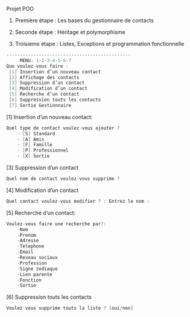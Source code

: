 Projet POO

1. Première étape :  Les bases du gestionnaire de contacts

2. Seconde étape :   Héritage et polymorphisme

3. Troisieme étape :   Listes, Exceptions et programmation fonctionnelle

```java
----------------------------------------------
	 MENU: 1-2-3-4-5-6-7
Que voulez-vous faire : 
 [1] Insertion d’un nouveau contact 
 [2] Affichage des contacts 
 [3] Suppression d’un contact
 [4] Modification d’un contact 
 [5] Recherche d’un contact  
 [6] Suppression touts les contacts 
 [7] Sortie Gestionnaire

```
 [1] Insertion d’un nouveau contact:
```java
Quel type de contact voulez-vous ajouter ? 
	- [S] Standard 
	- [A] Amis 
	- [F] Famille 
	- [P] Professionnel 
	- [X] Sortie
```
 [3] Suppression d’un contact
```java
Quel nom de contact voulez-vous supprime ? 
```
 [4] Modification d’un contact 
```java
Quel contact voulez-vous modifier ? : Entrez le nom :
```
 [5] Recherche d’un contact:
```java
Voulez-vous faire une recherche par?:
	-Nom
	-Prenom
	-Adresse
	-Telephone
	-Email
	-Reseau sociaux
	-Profession
	-Signe zodiaque
	-Lien parente
	-Fonction
	-Sortie
```
 [6] Suppression touts les contacts 
 ```java
Voulez-vous supprime touts la liste ? [oui/non] 
```


